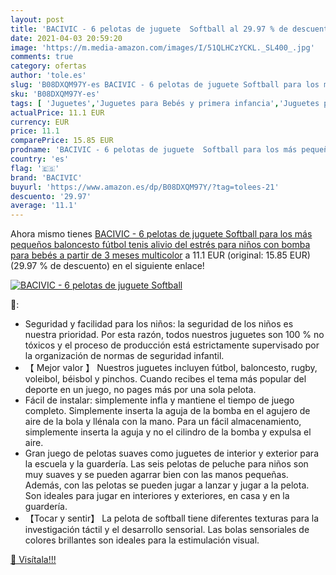 ```yaml
---
layout: post
title: 'BACIVIC - 6 pelotas de juguete  Softball al 29.97 % de descuento'
date: 2021-04-03 20:59:20
image: 'https://m.media-amazon.com/images/I/51QLHCzYCKL._SL400_.jpg'
comments: true
category: ofertas
author: 'tole.es'
slug: 'B08DXQM97Y-es BACIVIC - 6 pelotas de juguete Softball para los más...'
sku: 'B08DXQM97Y-es'
tags: [ 'Juguetes','Juguetes para Bebés y primera infancia','Juguetes para bebés','Juguetes y juegos','Pelotas para bebés','bacivic','bebés', ]
actualPrice: 11.1 EUR
currency: EUR
price: 11.1
comparePrice: 15.85 EUR
prodname: 'BACIVIC - 6 pelotas de juguete  Softball para los más pequeños  baloncesto  fútbol  tenis  alivio del estrés para niños  con bomba  para bebés a partir de 3 meses  multicolor'
country: 'es'
flag: '🇪🇸'
brand: 'BACIVIC'
buyurl: 'https://www.amazon.es/dp/B08DXQM97Y/?tag=tolees-21'
descuento: '29.97'
average: '11.1'
---
```


Ahora mismo tienes [BACIVIC - 6 pelotas de juguete  Softball para los más pequeños  baloncesto  fútbol  tenis  alivio del estrés para niños  con bomba  para bebés a partir de 3 meses  multicolor](https://www.amazon.es/dp/B08DXQM97Y/?tag=tolees-21) a 11.1 EUR (original: 15.85 EUR) (29.97 %  de descuento) en el siguiente enlace!

[![BACIVIC - 6 pelotas de juguete  Softball](https://m.media-amazon.com/images/I/51QLHCzYCKL._SL400_.jpg)](https://www.amazon.es/dp/B08DXQM97Y/?tag=tolees-21)

🔎:

- Seguridad y facilidad para los niños: la seguridad de los niños es nuestra prioridad. Por esta razón, todos nuestros juguetes son 100 % no tóxicos y el proceso de producción está estrictamente supervisado por la organización de normas de seguridad infantil.
- 【 Mejor valor 】 Nuestros juguetes incluyen fútbol, baloncesto, rugby, voleibol, béisbol y pinchos. Cuando recibes el tema más popular del deporte en un juego, no pages más por una sola pelota.
- Fácil de instalar: simplemente infla y mantiene el tiempo de juego completo. Simplemente inserta la aguja de la bomba en el agujero de aire de la bola y llénala con la mano. Para un fácil almacenamiento, simplemente inserta la aguja y no el cilindro de la bomba y expulsa el aire.
- Gran juego de pelotas suaves como juguetes de interior y exterior para la escuela y la guardería. Las seis pelotas de peluche para niños son muy suaves y se pueden agarrar bien con las manos pequeñas. Además, con las pelotas se pueden jugar a lanzar y jugar a la pelota. Son ideales para jugar en interiores y exteriores, en casa y en la guardería.
- 【Tocar y sentir】 La pelota de softball tiene diferentes texturas para la investigación táctil y el desarrollo sensorial. Las bolas sensoriales de colores brillantes son ideales para la estimulación visual.

[🛒 Visítala!!!](https://www.amazon.es/dp/B08DXQM97Y/?tag=tolees-21)

